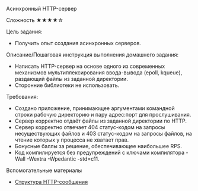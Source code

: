Асинхронный HTTP-сервер

Сложность
★★★★☆

Цель задания:
- Получить опыт создания асинхронных серверов.

Описание/Пошаговая инструкция выполнения домашнего задания:
- Написать HTTP-сервер на основе одного из современных механизмов мультиплексирования ввода-вывода (epoll, kqueue), раздающий файлы из заданной директории.
- Сторонние библиотеки не использовать.

Требования:
- Создано приложение, принимающее аргументами командной строки рабочую директорию и пару адрес:порт для прослушивания.
- Сервер корректно отдаёт файлы из заданной директории по HTTP.
- Сервер корректно отвечает 404 статус-кодом на запросы несуществующих файлов и 403 статус-кодом на запросы файлов, на чтение которых у процесса не хватает прав.
- Бонусные баллы за решение, обеспечивающее наибольшее RPS.
- Код компилируется без предупреждений с ключами компилятора -Wall -Wextra -Wpedantic -std=c11.

Вспомогательные материалы
- [Структура HTTP-сообщения](https://ru.wikipedia.org/wiki/HTTP#%D0%A1%D1%82%D1%80%D1%83%D0%BA%D1%82%D1%83%D1%80%D0%B0_HTTP-%D1%81%D0%BE%D0%BE%D0%B1%D1%89%D0%B5%D0%BD%D0%B8%D1%8F)
